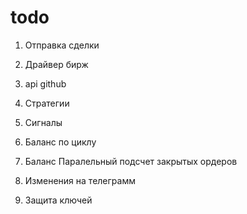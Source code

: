 todo
====

1. Отправка сделки
2. Драйвер бирж
3. api github
4. Стратегии
5. Сигналы


0. Баланс по циклу
1. Баланс Паралельный подсчет закрытых ордеров
2. Изменения на телеграмм
3. Защита ключей
